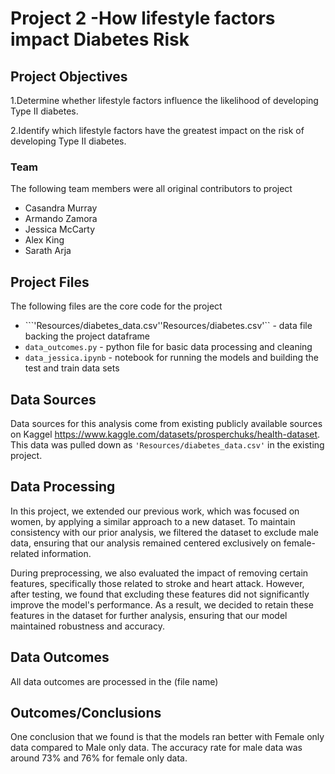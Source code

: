 # Project 2 -How lifestyle factors impact Diabetes Risk


## Project Objectives
1.Determine whether lifestyle factors influence the likelihood of developing Type II diabetes.

2.Identify which lifestyle factors have the greatest impact on the risk of developing Type II diabetes.
### Team

The following team members were all original contributors to project
- Casandra Murray
- Armando Zamora
- Jessica McCarty
- Alex King
- Sarath Arja

## Project Files
The following files are the core code for the project
- ```'Resources/diabetes_data.csv''Resources/diabetes.csv'`` - data file backing the project dataframe
- ```data_outcomes.py``` - python file for basic data processing and cleaning
- ```data_jessica.ipynb``` - notebook for running the models and building the test and train data sets

## Data Sources
Data sources for this analysis come from existing publicly available sources on Kaggel https://www.kaggle.com/datasets/prosperchuks/health-dataset.  This data was pulled down as ```'Resources/diabetes_data.csv'``` in the existing project. 




## Data Processing
In this project, we extended our previous work, which was focused on women, by applying a similar approach to a new dataset. To maintain consistency with our prior analysis, we filtered the dataset to exclude male data, ensuring that our analysis remained centered exclusively on female-related information.

During preprocessing, we also evaluated the impact of removing certain features, specifically those related to stroke and heart attack. However, after testing, we found that excluding these features did not significantly improve the model's performance. As a result, we decided to retain these features in the dataset for further analysis, ensuring that our model maintained robustness and accuracy.

## Data Outcomes
All data outcomes are processed in the (file name)




## Outcomes/Conclusions
 
 One conclusion that we found is that the models ran better with Female only data compared to Male only data. The accuracy rate for male data was around 73% and 76% for female only data. 


